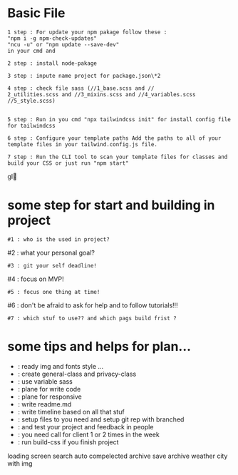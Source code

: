 # Basic File

```
1 step : For update your npm pakage follow these :
"npm i -g npm-check-updates"
"ncu -u" or "npm update --save-dev"
in your cmd and

2 step : install node-pakage

3 step : inpute name project for package.json\*2

4 step : check file sass (//1_base.scss and //
2_utilities.scss and //3_mixins.scss and //4_variables.scss //5_style.scss)


5 step : Run in you cmd "npx tailwindcss init" for install config file for tailwindcss

6 step : Configure your template paths Add the paths to all of your template files in your tailwind.config.js file.

7 step : Run the CLI tool to scan your template files for classes and build your CSS or just run "npm start"

```

gl💪

# some step for start and building in project

```
#1 : who is the used in project?
```

#2 : what your personal goal?

```
#3 : git your self deadline!
```

#4 : focus on MVP!

```
#5 : focus one thing at time!
```

#6 : don't be afraid to ask for help and to follow tutorials!!!

```
#7 : which stuf to use?? and which pags build frist ?
```

# some tips and helps for plan...

- : ready img and fonts style ...
- : create general-class and privacy-class
- : use variable sass
- : plane for write code
- : plane for responsive
- : write readme.md
- : write timeline based on all that stuf
- : setup files to you need and setup git rep with branched
- : and test your project and feedback in people
- : you need call for client 1 or 2 times in the week
- : run build-css if you finish project

loading screen
search auto compelected
archive
save archive
weather city with img
